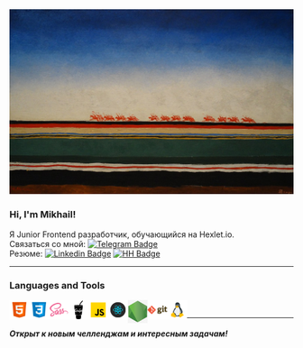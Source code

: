 <img src="./src/img/main-logo_Red_Cavalry_Riding.jpg" alt="Red Cavalry Riding by Malevich" height="25%" />

### Hi, I'm Mikhail!

Я Junior Frontend разработчик, обучающийся на Hexlet.io. </br>
Связаться со мной: [![Telegram Badge](https://img.shields.io/badge/-Telegram-0088cc?style=flat-square&logo=Telegram&logoColor=white)](https://t.me/mishken) </br>
Резюме: [![Linkedin Badge](https://img.shields.io/badge/-LinkedIn-0e76a8?style=flat-square&logo=Linkedin&logoColor=white)](https://www.linkedin.com/in/mikhail-burtsev-1375a9204/) [![HH Badge](https://img.shields.io/badge/-HeadHunter-960000?style=flat-square&logo=HH&logoColor=red)](https://hh.ru/resume/bc51c2c2ff067dbedb0039ed1f4d4c5a694643/)

---

### Languages and Tools

<img align="left" alt="HTML5" width="35px" src="./src/img/html.svg" />
<img align="left" alt="CSS3" width="35px" src="./src/img/css.svg" />
<img align="left" alt="Sass" width="35px" src="./src/img/sass.svg" />
<img align="left" alt="Gulp" width="35px" src="./src/img/gulpb.svg" />
<img align="left" alt="JavaScript" width="35px" src="./src/img/jsb.svg" />
<img align="left" alt="React" width="35px" src="./src/img/react.svg" />
<img align="left" alt="Node.js" width="35px" src="./src/img/nodejs.png" />
<img align="left" alt="Git" width="35px" src="./src/img/git.png" />
<img align="left" alt="Linux" width="35px" src="./src/img/linux.svg" />

</br>

---

##### Открыт к новым челленджам и интересным задачам!
